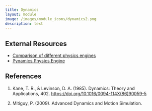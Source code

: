 ```yaml
---
title: Dynamics
layout: module
image: /images/module_icons/dynamics2.png
description: text
---
```

<!--
TODO:
## Notes

* Forward Dynamics
  * Example: Triple pendulum
  * Frames
  * Kinematics
  * Forces
  * F=ma
  * Integration
  * Plotting & Animation
* Representation Options
  * Use of different state variables
  * Global vs local representation
  * Choice of Frames 
* Constraints
  * Concept of constraints
  * Intermittent constraints
    * Penalty Method
    * discontinuous integration
    * Baumgarte's formula
  * Position Constraints
  * Velocity constraints
  * Getting forces out of Lagrance multipliers
  * Example: Four bar mechanism
* Model Fitting
* Inverse Dynamics
  * Data  
  * Problems
    * Accuracy & tolerance
    * Sampling rate
-->

<!--TODO: Bring in pynamics paper-->


<!--* Numerical precision-->

## External Resources

* [Comparison of different physics engines](https://vimeo.com/107517366)
* [Pynamics Physics Engine](https://github.com/idealabasu/code_pynamics)

## References
1. Kane, T. R., & Levinson, D. A. (1985). Dynamics: Theory and Applications, 402. https://doi.org/10.1016/0094-114X(86)90059-5

1. Mitiguy, P. (2009). Advanced Dynamics and Motion Simulation.